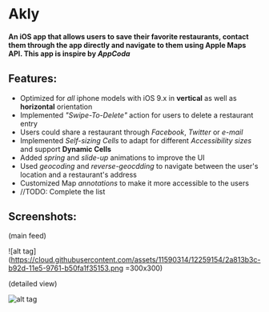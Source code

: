 # Akly

#### An iOS app that allows users to save their favorite restaurants, contact them through the app directly and navigate to them using Apple Maps API. This app is inspire by *AppCoda*


## Features: 
*  Optimized for *all* iphone models with iOS 9.x in **vertical** as well as **horizontal** orientation
*  Implemented  *"Swipe-To-Delete"* action for users to delete a restaurant entry
*  Users could share a restaurant through *Facebook*, *Twitter* or *e-mail* 
*  Implemented *Self-sizing Cells* to adapt for different *Accessibility sizes* and support **Dynamic Cells**
*  Added *spring* and *slide-up* animations to improve the UI
*  Used *geocoding* and *reverse-geocdding* to navigate between the user's location and a restaurant's address
*  Customized Map *annotations* to make it more accessible to the users
*  //TODO: Complete the list



## Screenshots: 
(main feed)

![alt tag](https://cloud.githubusercontent.com/assets/11590314/12259154/2a813b3c-b92d-11e5-9761-b50fa1f35153.png =300x300)

(detailed view)

![alt tag](https://cloud.githubusercontent.com/assets/11590314/12259163/39289b6c-b92d-11e5-9704-badb3f64744e.png)

